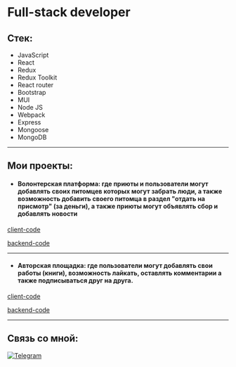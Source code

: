 <h1>Full-stack developer</h1>

<h2>Стек:</h2>

- JavaScript
- React
- Redux
- Redux Toolkit
- React router
- Bootstrap
- MUI
- Node JS
- Webpack
- Express
- Mongoose
- MongoDB

***
## Мои проекты:


* #### Волонтерская платформа: где приюты и пользователи могут добавлять своих питомцев которых могут забрать люди, а также возможность добавить своего питомца в раздел "отдать на присмотр" (за деньги), а также приюты могут объявлять сбор и добавлять новости

[client-code](https://github.com/JolyGolfqw/second-life)

[backend-code](https://github.com/JolyGolfqw/second-life-back)

***


* #### Авторская площадка: где пользователи могут добавлять свои работы (книги), возможность лайкать, оставлять комментарии а также подписываться друг на друга.

[client-code](https://github.com/JolyGolfqw/wattpad-frontend)

[backend-code](https://github.com/JolyGolfqw/wattpad-backend)

***
## Связь со мной: 
[![Telegram](https://img.shields.io/badge/Telegram-111111?style=for-the-badge&logo=telegram)](https://t.me/jo1ygolf)